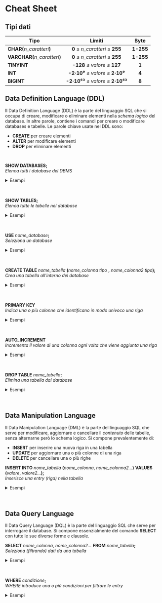 # Cheat Sheet

## Tipi dati

| Tipo | Limiti | Byte |
|-|:-:|:-:| 
| __CHAR(__*n_caratteri*__)__ | __0__ ≤ *n_caratteri* ≤ __255__ | __1-255__ |
| __VARCHAR(__*n_caratteri*__)__ | __0__ ≤ *n_caratteri* ≤ __255__ | __1-255__ |
| __TINYINT__ | __-128__ ≤ *valore* ≤ __127__ | __1__ | 
| __INT__ | __-2·10⁹__ ≤ *valore* ≤ __2·10⁹__ | __4__ | 
| __BIGINT__ | __-2·10⁶³__ ≤ *valore* ≤ __2·10⁶³__ | __8__ | 

## Data Definition Language (DDL)
Il Data Definition Language (DDL) è la parte del linguaggio SQL che si occupa di creare, modificare o eliminare elementi nella _schema logico_ del database. In altre parole, contiene i comandi per creare o modificare databases e tabelle. Le parole chiave usate nel DDL sono:
- __CREATE__ per creare elementi
- __ALTER__ per modificare elementi
- __DROP__ per eliminare elementi

<br>

<span class="font-md"> **SHOW DATABASES;** </span>\
<span class="description"> *Elenca tutti i database del DBMS* </span>
<details closed> 
<summary>Esempi</summary>

```sql
SHOW DATABASES;
```
</details>
<br>
<br>


<span class="font-md">**SHOW TABLES**__;__</span>\
<span class="description">*Elenca tutte le tabelle nel database*</span>
<details closed> 
<summary>Esempi</summary>

```sql
SHOW TABLES;
```
</details>
<br>
<br>


<span class="font-md">**USE** *nome_database*__;__</span>\
<span class="description">*Seleziona un database*</span>
<details closed> 
<summary>Esempi</summary>

```sql
USE calendario;
```
```sql
USE bar;
```
</details>
<br>
<br>


<span class="font-md">**CREATE TABLE** *nome_tabella* __(__*nome_colonna* *tipo* __,__ *nome_colonna2* *tipo*__);__</span>\
<span class="description">*Crea una tabella all'interno del database*</span>
<details closed> 
<summary>Esempi</summary>

```sql
CREATE TABLE eventi (titolo varchar(255), data int);
```
```sql
CREATE TABLE studenti (nome varchar(100), cognome varchar(100), eta int unsigned);
```
</details>
<br>
<br>


<span class="font-md">**PRIMARY KEY**</span>\
<span class="description">*Indica una o più colonne che identificano in modo univoco una riga*</span>
<details closed> 
<summary>Esempi</summary>

```sql
CREATE TABLE cittadini (codicefiscale char(16) PRIMARY KEY, nome varchar(255));
```
```sql
CREATE TABLE utenti (username varchar(50) PRIMARY KEY, password varchar(255));
```
```sql
CREATE TABLE telefoni (modello char(10) PRIMARY KEY, disponibilita int);
```
</details>
<br>
<br>


<span class="font-md">**AUTO_INCREMENT**</span>\
<span class="description">*Incrementa il valore di una colonna ogni volta che viene aggiunta una riga*</span>
<details closed> 
<summary>Esempi</summary>

```sql
CREATE TABLE prodotti (id int PRIMARY KEY AUTO_INCREMENT, nome varchar(255));
```
</details>
<br>
<br>


<span class="font-md">**DROP TABLE** *nome_tabella*__;__</span>\
<span class="description">*Elimina una tabella dal database*</span>
<details closed> 
<summary>Esempi</summary>

```sql
DROP TABLE prodotti;
```
```sql
DROP TABLE utenti;
```
```sql
DROP TABLE studenti;
```
</details>
<br>
<br>

## Data Manipulation Language
Il Data Manipulation Language (DML) è la parte del linguaggio SQL che serve per modificare, aggiornare e cancellare il _contenuto_ delle tabelle, senza alternarne però lo schema logico. Si compone prevalentemente di:
- __INSERT__ per inserire una nuova riga in una tabella
- __UPDATE__ per aggiornare una o più colonne di una riga
- __DELETE__ per cancellare una o più righe

<span class="font-md">**INSERT INTO** *nome_tabella* __(__*nome_colonna*, *nome_colonna2...*__)__ **VALUES** __(__*valore*, *valore2...*__);__</span>\
<span class="description">*Inserisce una entry (riga) nella tabella*</span>
<details closed> 
<summary>Esempi</summary>

```sql
INSERT INTO studenti (nome, cognome) VALUES ('Mario', 'Rossi');
```
```sql
INSERT INTO targhe (targa) VALUES ('AB123CD');
```
```sql
INSERT INTO prodotti (nome, costo, disponibilita) VALUES ('Acqua', 0.50);
```
</details>
<br>
<br>

## Data Query Language
Il Data Query Language (DQL) è la parte del linguaggio SQL che serve per interrogare il database. Si compone essenzialmente del comando __SELECT__ con tutte le sue diverse forme e clausole.

<span class="font-md">**SELECT** *nome_colonna*, *nome_colonna2...* **FROM** *nome_tabella*__;__</span>\
<span class="description">*Seleziona (filtrando) dati da una tabella*</span>
<details closed> 
<summary>Esempi</summary>

```sql
SELECT nome, cognome FROM dipendenti;
```
```sql
SELECT costo FROM merendine;
```
```sql
SELECT * FROM video -- "*" significa "tutte le colonne";
```
L'asterisco (_star_ in inglese) è da usare esclusivamente in fase di debug o nei rari casi in cui serva effettivamente avere tutte le colonne per eseguire qualche tipo di indagine. Nella pratica, in un'applicazione bisogna sempre selezionare le colonne che poi effettivamente saranno usate nel resto del codice, per aumentare le prestazioni ed evitare errori di vario genere.
</details>
<br>
<br>

<span class="font-md">**WHERE** *condizione*__;__</span>\
<span class="description">*WHERE introduce una o più condizioni per filtrare le entry*</span>
<details closed> 
<summary>Esempi</summary>

```sql
SELECT nome, cognome FROM cittadini WHERE regione='Lazio';
```
```sql
SELECT nome, indirizzo FROM hotel WHERE costo < 150.00 AND stanze_libere > 2;
```
```sql
SELECT nome, iban FROM libri WHERE review BETWEEN 3 AND 5;
```
</details>


<!-- Aggiungere: JOIN,  -->